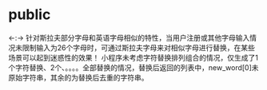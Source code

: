# public
&lt;-:->
针对斯拉夫部分字母和英语字母相似的特性，当用户注册或其他字母输入情况未限制输入为26个字母时，可通过斯拉夫字母来对相似字母进行替换，在某些场景可以起到迷惑性的效果！
小程序未考虑字符替换排列组合的情况，仅生成了1个字符替换、2个、。。。。全部替换的情况，替换后返回的列表中，new_word[0]未原始字符串，其余的为替换后去重的字符串。

